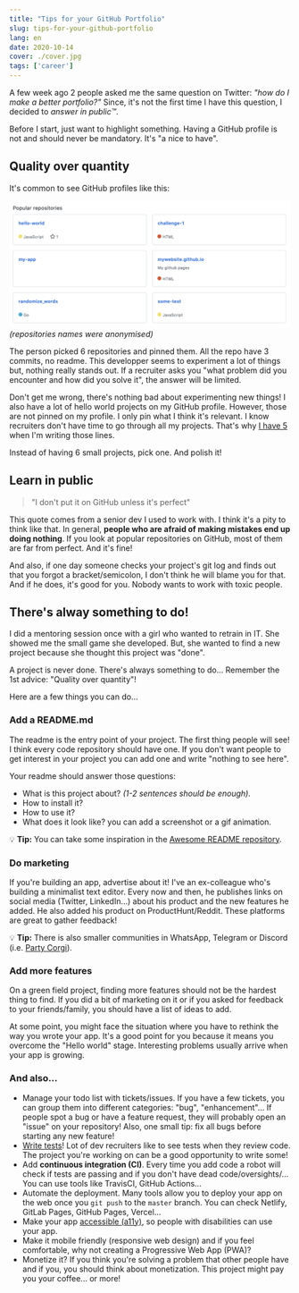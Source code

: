 ```yaml
---
title: "Tips for your GitHub Portfolio"
slug: tips-for-your-github-portfolio
lang: en
date: 2020-10-14
cover: ./cover.jpg
tags: ['career']
---
```


A few week ago 2 people asked me the same question on Twitter: *"how do I make a better portfolio?"*
Since, it's not the first time I have this question, I decided to *answer in public™️*.

Before I start, just want to highlight something. Having a GitHub profile is not and should never be mandatory. It's "a nice to have".

## Quality over quantity

It's common to see GitHub profiles like this:

![pinned GitHub repositories with no description](./pinned-repos-meh.png)
*(repositories names were anonymised)*

The person picked 6 repositories and pinned them. All the repo have 3 commits, no readme. This developper seems to experiment a lot of things but, nothing really stands out. If a recruiter asks you "what problem did you encounter and how did you solve it", the answer will be limited.

Don't get me wrong, there's nothing bad about experimenting new things! I also have a lot of hello world projects on my GitHub profile. However, those are not pinned on my profile. I only pin what I think it's relevant. I know recruiters don't have time to go through all my projects. That's why [I have 5](https://github.com/maxpou) when I'm writing those lines.

Instead of having 6 small projects, pick one. And polish it!


## Learn in public

> "I don't put it on GitHub unless it's perfect"

This quote comes from a senior dev I used to work with. I think it's a pity to think like that. In general, **people who are afraid of making mistakes end up doing nothing**. If you look at popular repositories on GitHub, most of them are far from perfect. And it's fine!

And also, if one day someone checks your project's git log and finds out that you forgot a bracket/semicolon, I don't think he will blame you for that. And if he does, it's good for you. Nobody wants to work with toxic people.


## There's alway something to do!

I did a mentoring session once with a girl who wanted to retrain in IT. She showed me the small game she developed. But, she wanted to find a new project because she thought this project was "done".

A project is never done. There's always something to do... Remember the 1st advice: "Quality over quantity"!

Here are a few things you can do...

### Add a README.md

The readme is the entry point of your project. The first thing people will see!
I think every code repository should have one. If you don't want people to get interest in your project you can add one and write "nothing to see here".

Your readme should answer those questions:
* What is this project about? _(1-2 sentences should be enough)._
* How to install it?
* How to use it?
* What does it look like? you can add a screenshot or a gif animation.

💡 **Tip:** You can take some inspiration in the [Awesome README repository](https://github.com/matiassingers/awesome-readme).

### Do marketing

If you're building an app, advertise about it! I've an ex-colleague who's building a minimalist text editor. Every now and then, he publishes links on social media (Twitter, LinkedIn...) about his product and the new features he added. He also added his product on ProductHunt/Reddit. These platforms are great to gather feedback!

💡 **Tip:** There is also smaller communities in WhatsApp, Telegram or Discord (i.e. [Party Corgi](https://discord.gg/partycorgi)).

### Add more features

On a green field project, finding more features should not be the hardest thing to find. If you did a bit of marketing on it or if you asked for feedback to your friends/family, you should have a list of ideas to add.

At some point, you might face the situation where you have to rethink the way you wrote your app. It's a good point for you because it means you overcome the "Hello world" stage. Interesting problems usually arrive when your app is growing.


### And also...

* Manage your todo list with tickets/issues. If you have a few tickets, you can group them into different categories: "bug", "enhancement"... If people spot a bug or have a feature request, they will probably open an "issue" on your repository! Also, one small tip: fix all bugs before starting any new feature!
* [Write tests](/10-tips-write-better-tests)! Lot of dev recruiters like to see tests when they review code. The project you're working on can be a good opportunity to write some!
* Add **continuous integration (CI)**. Every time you add code a robot will check if tests are passing and if you don't have dead code/oversights/... You can use tools like TravisCI, GitHub Actions...
* Automate the deployment. Many tools allow you to deploy your app on the web once you `git push` to the `master` branch. You can check Netlify, GitLab Pages, GitHub Pages, Vercel...
* Make your app [accessible (a11y)](https://developers.google.com/web/fundamentals/accessibility), so people with disabilities can use your app.
* Make it mobile friendly (responsive web design) and if you feel comfortable, why not creating a Progressive Web App (PWA)?
* Monetize it? If you think you're solving a problem that other people have and if you, you should think about monetization. This project might pay you your coffee... or more!
